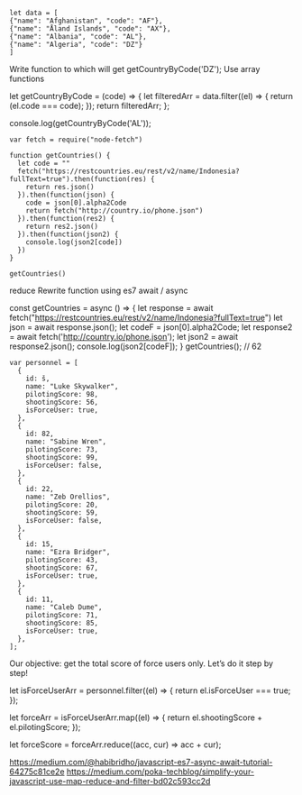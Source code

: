 

```
let data = [ 
{"name": "Afghanistan", "code": "AF"}, 
{"name": "Åland Islands", "code": "AX"}, 
{"name": "Albania", "code": "AL"}, 
{"name": "Algeria", "code": "DZ"}
]
```

Write function to which will get getCountryByCode('DZ');     Use array functions

let getCountryByCode = (code) => {
  let filteredArr = data.filter((el) => {
     return (el.code === code);
  });
  return filteredArr;
};

console.log(getCountryByCode('AL'));

```
var fetch = require("node-fetch")

function getCountries() {
  let code = ""
  fetch("https://restcountries.eu/rest/v2/name/Indonesia?fullText=true").then(function(res) {
    return res.json()
  }).then(function(json) {
    code = json[0].alpha2Code
    return fetch("http://country.io/phone.json")
  }).then(function(res2) {
    return res2.json()
  }).then(function(json2) {
    console.log(json2[code])
  })
}

getCountries()
```

reduce
Rewrite function using es7 await / async 

<!-- let getCountries = () => {
  let code = "";
  fetch("https://restcountries.eu/rest/v2/name/Indonesia?fullText=true")
  .then((res) => { return res.json()})
  .then((json) => {
      code = json[0].alpha2Code
      return fetch("http://country.io/phone.json")
  })
  .then((res2) => { return res2.json();})
  .then((json2) => {
      console.log(json2[code]);
  })
}  -->

const getCountries = async () => {
  let response = await fetch("https://restcountries.eu/rest/v2/name/Indonesia?fullText=true")
  let json = await response.json();
  let codeF = json[0].alpha2Code;
  let response2 = await fetch('http://country.io/phone.json');
  let json2 = await response2.json(); 
  console.log(json2[codeF]);
}
getCountries(); // 62


```
var personnel = [
  {
    id: š,
    name: "Luke Skywalker",
    pilotingScore: 98,
    shootingScore: 56,
    isForceUser: true,
  },
  {
    id: 82,
    name: "Sabine Wren",
    pilotingScore: 73,
    shootingScore: 99,
    isForceUser: false,
  },
  {
    id: 22,
    name: "Zeb Orellios",
    pilotingScore: 20,
    shootingScore: 59,
    isForceUser: false,
  },
  {
    id: 15,
    name: "Ezra Bridger",
    pilotingScore: 43,
    shootingScore: 67,
    isForceUser: true,
  },
  {
    id: 11,
    name: "Caleb Dume",
    pilotingScore: 71,
    shootingScore: 85,
    isForceUser: true,
  },
];
```
Our objective: get the total score of force users only. Let’s do it step by step!


let isForceUserArr = personnel.filter((el) => {
  return el.isForceUser === true;
});

let forceArr = isForceUserArr.map((el) => {
  return el.shootingScore + el.pilotingScore;
});

let forceScore = forceArr.reduce((acc, cur) => acc + cur);


https://medium.com/@habibridho/javascript-es7-async-await-tutorial-64275c81ce2e
https://medium.com/poka-techblog/simplify-your-javascript-use-map-reduce-and-filter-bd02c593cc2d
